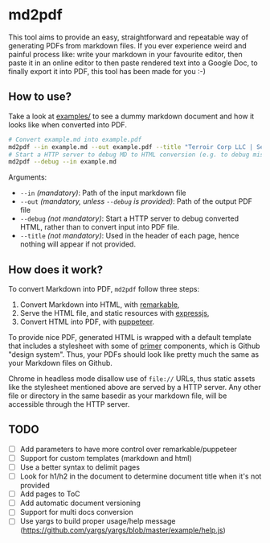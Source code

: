 # md2pdf

This tool aims to provide an easy, straightforward and repeatable way of generating PDFs from markdown files. If you ever experience weird and painful process like: write your markdown in your favourite editor, then paste it in an online editor to then paste rendered text into a Google Doc, to finally export it into PDF, this tool has been made for you :-)

## How to use?

Take a look at [examples/](examples/) to see a dummy markdown document and how it looks like when converted into PDF.

```bash
# Convert example.md into example.pdf
md2pdf --in example.md --out example.pdf --title "Terroir Corp LLC | Security Audit"
# Start a HTTP server to debug MD to HTML conversion (e.g. to debug missing images or CSS glitches)
md2pdf --debug --in example.md
```

Arguments:

* `--in` *(mandatory)*: Path of the input markdown file
* `--out` *(mandatory, unless `--debug` is provided)*: Path of the output PDF file
* `--debug` *(not mandatory)*: Start a HTTP server to debug converted HTML, rather than to convert input into PDF file.
* `--title` *(not mandatory)*: Used in the header of each page, hence nothing will appear if not provided.

## How does it work?

To convert Markdown into PDF, `md2pdf` follow three steps:

1. Convert Markdown into HTML, with [remarkable](https://github.com/jonschlinkert/remarkable),
2. Serve the HTML file, and static resources with [expressjs](https://expressjs.com),
3. Convert HTML into PDF, with [puppeteer](https://github.com/GoogleChrome/puppeteer).

To provide nice PDF, generated HTML is wrapped with a default template that includes a stylesheet with some of [primer](https://github.com/primer/primer) components, which is Github "design system". Thus, your PDFs should look like pretty much the same as your Markdown files on Github.

Chrome in headless mode disallow use of `file://` URLs, thus static assets like the stylesheet mentioned above are served by a HTTP server. Any other file or directory in the same basedir as your markdown file, will be accessible through the HTTP server.

## TODO

* [ ] Add parameters to have more control over remarkable/puppeteer
* [ ] Support for custom templates (markdown and html)
* [ ] Use a better syntax to delimit pages
* [ ] Look for h1/h2 in the document to determine document title when it's not provided
* [ ] Add pages to ToC
* [ ] Add automatic document versioning
* [ ] Support for multi docs conversion
* [ ] Use yargs to build proper usage/help message (https://github.com/yargs/yargs/blob/master/example/help.js)
